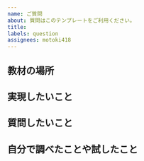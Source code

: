 ```yaml
---
name: ご質問
about: 質問はこのテンプレートをご利用ください。
title: 
labels: question
assignees: motoki418
---
```

<!-- Issueのテンプレートです。入力できるところを埋めてください。例：https://code-candy.com/courses/1259994/lectures/33129629 -->
<!-- 記入しない項目は特になしと記入してください。。 -->
<!-- 質問の教材名を記述してください。例：パネルゲーム -->
## 教材の場所

<!-- 実現したいことを記入してください。 -->
## 実現したいこと

<!--  悩んでいること、解決したいこと、実現するために必要なことを書く。プログラムコードやスクリーンショット、動画収録を活用してわかりやすく記述してください。-->
## 質問したいこと

<!-- 自分が調べたページのURLや、試したことの結果をわかりやすく記述してください。 -->
## 自分で調べたことや試したこと
